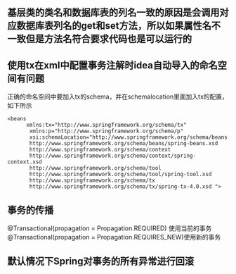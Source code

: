 ## 基层类的类名和数据库表的列名一致的原因是会调用对应数据库表列名的get和set方法，所以如果属性名不一致但是方法名符合要求代码也是可以运行的
## 使用tx在xml中配置事务注解时idea自动导入的命名空间有问题
正确的命名空间中要加入tx的schema，并在schemalocation里面加入tx的配置，如下所示
```
<beans 
      xmlns:tx="http://www.springframework.org/schema/tx"
       xmlns:p="http://www.springframework.org/schema/p"
       xsi:schemaLocation="http://www.springframework.org/schema/beans
       http://www.springframework.org/schema/beans/spring-beans.xsd
       http://www.springframework.org/schema/context
       http://www.springframework.org/schema/context/spring-context.xsd
       http://www.springframework.org/schema/tool
       http://www.springframework.org/schema/tool/spring-tool.xsd
       http://www.springframework.org/schema/tx
       http://www.springframework.org/schema/tx/spring-tx-4.0.xsd ">
```
## 事务的传播
@Transactional(propagation = Propagation.REQUIRED)
使用当前的事务
@Transactional(propagation = Propagation.REQUIRES_NEW)使用新的事务
## 默认情况下Spring对事务的所有异常进行回滚